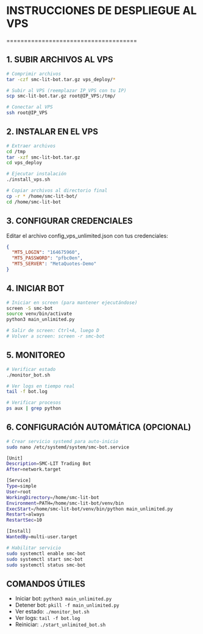
# INSTRUCCIONES DE DESPLIEGUE AL VPS
=====================================

## 1. SUBIR ARCHIVOS AL VPS
```bash
# Comprimir archivos
tar -czf smc-lit-bot.tar.gz vps_deploy/*

# Subir al VPS (reemplazar IP_VPS con tu IP)
scp smc-lit-bot.tar.gz root@IP_VPS:/tmp/

# Conectar al VPS
ssh root@IP_VPS
```

## 2. INSTALAR EN EL VPS
```bash
# Extraer archivos
cd /tmp
tar -xzf smc-lit-bot.tar.gz
cd vps_deploy

# Ejecutar instalación
./install_vps.sh

# Copiar archivos al directorio final
cp -r * /home/smc-lit-bot/
cd /home/smc-lit-bot
```

## 3. CONFIGURAR CREDENCIALES
Editar el archivo config_vps_unlimited.json con tus credenciales:
```json
{
  "MT5_LOGIN": "164675960",
  "MT5_PASSWORD": "pfbc0en",
  "MT5_SERVER": "MetaQuotes-Demo"
}
```

## 4. INICIAR BOT
```bash
# Iniciar en screen (para mantener ejecutándose)
screen -S smc-bot
source venv/bin/activate
python3 main_unlimited.py

# Salir de screen: Ctrl+A, luego D
# Volver a screen: screen -r smc-bot
```

## 5. MONITOREO
```bash
# Verificar estado
./monitor_bot.sh

# Ver logs en tiempo real
tail -f bot.log

# Verificar procesos
ps aux | grep python
```

## 6. CONFIGURACIÓN AUTOMÁTICA (OPCIONAL)
```bash
# Crear servicio systemd para auto-inicio
sudo nano /etc/systemd/system/smc-bot.service

[Unit]
Description=SMC-LIT Trading Bot
After=network.target

[Service]
Type=simple
User=root
WorkingDirectory=/home/smc-lit-bot
Environment=PATH=/home/smc-lit-bot/venv/bin
ExecStart=/home/smc-lit-bot/venv/bin/python main_unlimited.py
Restart=always
RestartSec=10

[Install]
WantedBy=multi-user.target

# Habilitar servicio
sudo systemctl enable smc-bot
sudo systemctl start smc-bot
sudo systemctl status smc-bot
```

## COMANDOS ÚTILES
- Iniciar bot: `python3 main_unlimited.py`
- Detener bot: `pkill -f main_unlimited.py`
- Ver estado: `./monitor_bot.sh`
- Ver logs: `tail -f bot.log`
- Reiniciar: `./start_unlimited_bot.sh`
